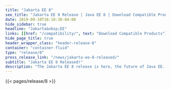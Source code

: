 ```yaml
---
title: "Jakarta EE 8"
seo_title: "Jakarta EE 8 Release | Java EE 8 | Download Compatible Products & Specifications"
date: 2019-09-10T16:10:38-04:00
hide_sidebar: true
headline: "Jakarta&nbsp;EE"
links: [[href: "/compatibility/", text: "Download Compatible Products"], [href: "/specifications/", text: "Specifications"]]
hide_page_title: true
header_wrapper_class: "header-release-8"
container: "container-fluid"
type: "release/8"
press_release_link: "/news/jakarta-ee-8-released/"
subtitle: "Jakarta EE 8 Released!"
description: "The Jakarta EE 8 release is here, the future of Java EE. Download compatible products and see what’s new in the specifications."
---
```


{{< pages/release/8 >}}